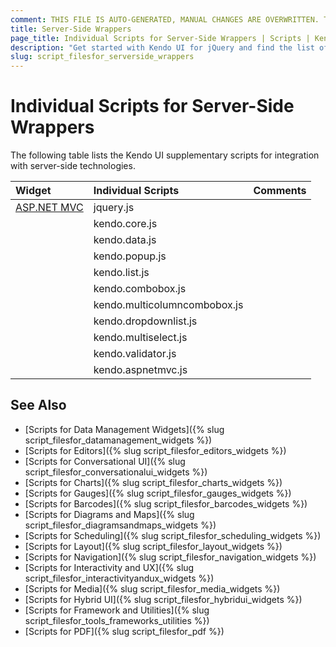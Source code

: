 ```yaml
---
comment: THIS FILE IS AUTO-GENERATED, MANUAL CHANGES ARE OVERWRITTEN. TO UPDATE THE CONTENT, UPDATE COMPONENT DEPENDENCIES AND RUN `rake js_dependencies`.
title: Server-Side Wrappers
page_title: Individual Scripts for Server-Side Wrappers | Scripts | Kendo UI for jQuery
description: "Get started with Kendo UI for jQuery and find the list of required script files for the Kendo UI Server-Side Wrappers"
slug: script_filesfor_serverside_wrappers
---
```


# Individual Scripts for Server-Side Wrappers

The following table lists the Kendo UI supplementary scripts for integration with server-side technologies.&nbsp;&nbsp;

| Widget | Individual Scripts | Comments |
| :---   | :---         | :---     |
| [ASP.NET MVC](http://docs.telerik.com/kendo-ui/aspnet-mvc/introduction) | jquery.js | |
| | kendo.core.js | |
| | kendo.data.js | |
| | kendo.popup.js | |
| | kendo.list.js | |
| | kendo.combobox.js | |
| | kendo.multicolumncombobox.js | |
| | kendo.dropdownlist.js | |
| | kendo.multiselect.js | |
| | kendo.validator.js | |
| | kendo.aspnetmvc.js | |

## See Also

+ [Scripts for Data Management Widgets]({% slug script_filesfor_datamanagement_widgets %})
+ [Scripts for Editors]({% slug script_filesfor_editors_widgets %})
+ [Scripts for Conversational UI]({% slug script_filesfor_conversationalui_widgets %})
+ [Scripts for Charts]({% slug script_filesfor_charts_widgets %})
+ [Scripts for Gauges]({% slug script_filesfor_gauges_widgets %})
+ [Scripts for Barcodes]({% slug script_filesfor_barcodes_widgets %})
+ [Scripts for Diagrams and Maps]({% slug script_filesfor_diagramsandmaps_widgets %})
+ [Scripts for Scheduling]({% slug script_filesfor_scheduling_widgets %})
+ [Scripts for Layout]({% slug script_filesfor_layout_widgets %})
+ [Scripts for Navigation]({% slug script_filesfor_navigation_widgets %})
+ [Scripts for Interactivity and UX]({% slug script_filesfor_interactivityandux_widgets %})
+ [Scripts for Media]({% slug script_filesfor_media_widgets %})
+ [Scripts for Hybrid UI]({% slug script_filesfor_hybridui_widgets %})
+ [Scripts for Framework and Utilities]({% slug script_filesfor_tools_frameworks_utilities %})
+ [Scripts for PDF]({% slug script_filesfor_pdf %})
